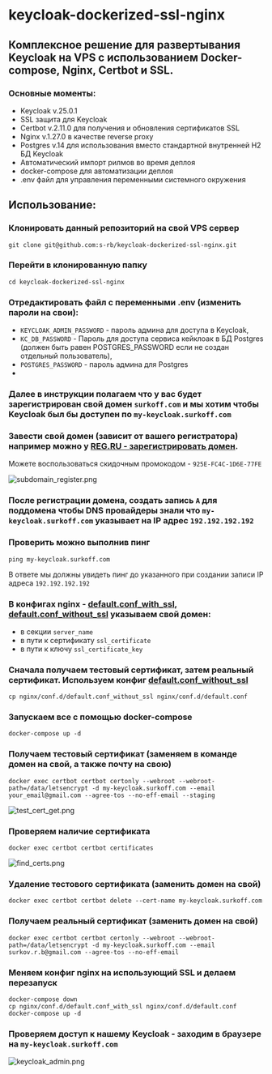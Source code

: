# keycloak-dockerized-ssl-nginx
## Комплексное решение для развертывания Keycloak на VPS с использованием Docker-compose, Nginx, Certbot и SSL.
### Основные моменты:
- Keycloak v.25.0.1
- SSL защита для Keycloak
- Certbot v.2.11.0 для получения и обновления сертификатов SSL
- Nginx v.1.27.0 в качестве reverse proxy
- Postgres v.14 для использования вместо стандартной внутренней H2 БД Keycloak
- Автоматический импорт рилмов во время деплоя
- docker-compose для автоматизации деплоя
- .env файл для управления переменными системного окружения

## Использование:
### Клонировать данный репозиторий на свой VPS сервер
```git clone git@github.com:s-rb/keycloak-dockerized-ssl-nginx.git```

### Перейти в клонированную папку
`cd keycloak-dockerized-ssl-nginx`

### Отредактировать файл с переменными .env (изменить пароли на свои):
- `KEYCLOAK_ADMIN_PASSWORD` - пароль админа для доступа в Keycloak,
- `KC_DB_PASSWORD` - Пароль для доступа сервиса кейклоак в БД Postgres (должен быть равен POSTGRES_PASSWORD если не создан отдельный пользователь),
- `POSTGRES_PASSWORD` - пароль админа для Postgres
- 
### Далее в инструкции полагаем что у вас будет зарегистрирован свой домен `surkoff.com` и мы хотим чтобы Keycloak был бы доступен по `my-keycloak.surkoff.com`

### Завести свой домен (зависит от вашего регистратора) например можно у [REG.RU - зарегистрировать домен](https://www.reg.ru/domain/new/?rlink=reflink-12623795).
Можете воспользоваться скидочным промокодом - `925E-FC4C-1D6E-77FE`

![subdomain_register.png](pics/subdomain_register.png)

### После регистрации домена, создать запись `A` для поддомена чтобы DNS провайдеры знали что `my-keycloak.surkoff.com` указывает на IP адрес `192.192.192.192`

### Проверить можно выполнив пинг
```ping my-keycloak.surkoff.com```

В ответе мы должны увидеть пинг до указанного при создании записи IP адреса `192.192.192.192`

### В конфигах nginx - [default.conf_with_ssl](nginx%2Fconf.d%2Fdefault.conf_with_ssl), [default.conf_without_ssl](nginx%2Fconf.d%2Fdefault.conf_without_ssl) указываем свой домен:
- в секции `server_name`
- в пути к сертификату `ssl_certificate`
- в пути к ключу `ssl_certificate_key`

### Сначала получаем тестовый сертификат, затем реальный сертификат. Используем конфиг [default.conf_without_ssl](nginx%2Fconf.d%2Fdefault.conf_without_ssl)
`cp nginx/conf.d/default.conf_without_ssl nginx/conf.d/default.conf`

### Запускаем все с помощью docker-compose
`docker-compose up -d`

### Получаем тестовый сертификат (заменяем в команде домен на свой, а также почту на свою)
```
docker exec certbot certbot certonly --webroot --webroot-path=/data/letsencrypt -d my-keycloak.surkoff.com --email your_email@gmail.com --agree-tos --no-eff-email --staging
```

![test_cert_get.png](pics/test_cert_get.png)

### Проверяем наличие сертификата
`docker exec certbot certbot certificates`

![find_certs.png](pics/find_certs.png)

### Удаление тестового сертификата (заменить домен на свой)
`docker exec certbot certbot delete --cert-name my-keycloak.surkoff.com`

### Получаем реальный сертификат (заменить домен на свой)
```
docker exec certbot certbot certonly --webroot --webroot-path=/data/letsencrypt -d my-keycloak.surkoff.com --email surkov.r.b@gmail.com --agree-tos --no-eff-email
```

### Меняем конфиг nginx на использующий SSL и делаем перезапуск
```
docker-compose down
cp nginx/conf.d/default.conf_with_ssl nginx/conf.d/default.conf
docker-compose up -d
```

### Проверяем доступ к нашему Keycloak - заходим в браузере на `my-keycloak.surkoff.com`
![keycloak_admin.png](pics/keycloak_admin.png)